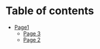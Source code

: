 # Table of contents

* [Page1](README.md)
  * [Page 3](page1/page-3.md)
  * [Page 2](page1/page-2.md)
